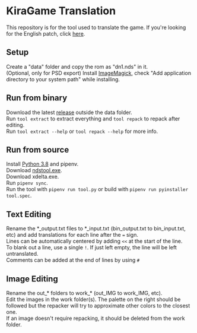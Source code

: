 # KiraGame Translation
This repository is for the tool used to translate the game. If you're looking for the English patch, click [here](http://www.romhacking.net/translations/6452/).  
## Setup
Create a "data" folder and copy the rom as "dn1.nds" in it.  
(Optional, only for PSD export) Install [ImageMagick](https://imagemagick.org/script/download.php#windows), check "Add application directory to your system path" while installing.  
## Run from binary
Download the latest [release](https://github.com/Illidanz/KiraGameTranslation/releases) outside the data folder.  
Run `tool extract` to extract everything and `tool repack` to repack after editing.  
Run `tool extract --help` or `tool repack --help` for more info.  
## Run from source
Install [Python 3.8](https://www.python.org/downloads/) and pipenv.  
Download [ndstool.exe](https://www.darkfader.net/ds/files/ndstool.exe).  
Download xdelta.exe.  
Run `pipenv sync`.  
Run the tool with `pipenv run tool.py` or build with `pipenv run pyinstaller tool.spec`.  
## Text Editing
Rename the \*\_output.txt files to \*\_input.txt (bin_output.txt to bin_input.txt, etc) and add translations for each line after the `=` sign.  
Lines can be automatically centered by adding `<<` at the start of the line.  
To blank out a line, use a single `!`. If just left empty, the line will be left untranslated.  
Comments can be added at the end of lines by using `#`  
## Image Editing
Rename the out\_\* folders to work\_\* (out_IMG to work_IMG, etc).  
Edit the images in the work folder(s). The palette on the right should be followed but the repacker will try to approximate other colors to the closest one.  
If an image doesn't require repacking, it should be deleted from the work folder.  

